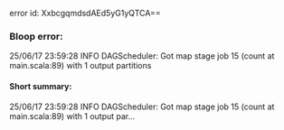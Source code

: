 error id: XxbcgqmdsdAEd5yG1yQTCA==
### Bloop error:

25/06/17 23:59:28 INFO DAGScheduler: Got map stage job 15 (count at main.scala:89) with 1 output partitions
#### Short summary: 

25/06/17 23:59:28 INFO DAGScheduler: Got map stage job 15 (count at main.scala:89) with 1 output par...